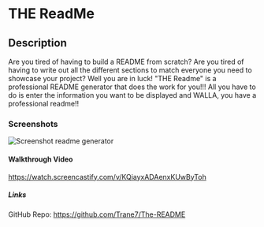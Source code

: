 # THE ReadMe

## Description 

Are you tired of having to build a README from scratch? Are you tired of having to write out all the different sections to match everyone you need to showcase your project?
Well you are in luck! "THE Readme" is a professional README generator that does the work for you!!! All you have to do is enter the information you want to be displayed and WALLA, you have a professional readme!!

### Screenshots
![Screenshot readme generator](https://user-images.githubusercontent.com/89409597/144763935-45a6b950-a8fc-4409-a816-da3c87bfec02.png)




#### Walkthrough Video
https://watch.screencastify.com/v/KQiayxADAenxKUwByToh



##### Links
GitHub Repo: https://github.com/Trane7/The-README